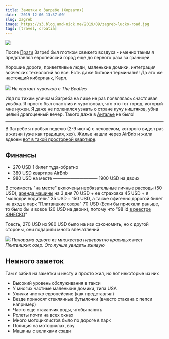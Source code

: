 ```yaml
---
title: Заметки о Загребе (Хорватия)
date: '2019-12-06 13:37:00'
slug: zagreb
image: https://s3.blog.amd-nick.me/2019/09/zagreb-lucko-road.jpg
tags: [travel, croatia]
---
```


![](https://s3.blog.amd-nick.me/2019/09/zagreb-lucko-road.jpg)

После [Праги](prague) Загреб был глотком свежего воздуха - именно таким я представлял европейский город еще до первого раза за границей

Хорошие дороги, приветливые люди, маленькие домики, интеграция всяческих технологий во все. Есть даже биткоин терминалы!! Да это же настоящий киберпанк, Карл.

<!--truncate-->

![](https://s3.blog.amd-nick.me/2019/09/zagreb-abbey-road-beatles.jpg)
*Не хватает чувачков с The Beatles*

Идя по тихим уличкам Загреба на лице не раз появлялась счастливая улыбка. Я просто был счастлив и чувствовал, что это тот город, который мне нужен. Я даже не поленился узнать о стране кучу ништяков, убив целый драгоценный вечер. Такого даже в [Анталье](antalya) не было!

* * *

В Загребе я пробыл неделю (2-9 июля) с человеком, которого видел раз в жизни (уже как традиция, хех). Жилье нашли через AirBnb и жили вдвоем [вот в такой просторной квартире](https://ru.airbnb.com/rooms/35928074).

## Финансы

- 270 USD 1 билет туда-обратно
- 380 USD квартира AirBnb
- 980 USD на месте
——————————
1900 USD на двоих

В стоимость "на месте" включены необязательные личные расходы (50 USD), [аренда машины](https://www.instagram.com/p/B1UIXs8Iyzg/) на 3 дня 70 USD + ее страховка 45 USD + я "молодой водитель" 35 USD = 150 USD, а также офигенно дорогой билет на вход в парк "[Плитвицкие озера](https://ru.wikipedia.org/wiki/%D0%9F%D0%BB%D0%B8%D1%82%D0%B2%D0%B8%D1%86%D0%BA%D0%B8%D0%B5_%D0%BE%D0%B7%D1%91%D1%80%D0%B0)" 70 USD (Если бы приехали раньше, то было бы и вовсе 120 USD на двоих), потому что "98 id [в реестре ЮНЕСКО](http://whc.unesco.org/ru/list/98)"

Тоесть, 270 USD из 980 USD было на изи сэкономить, но с другой стороны, они подарили много впечатлений

![](https://s3.blog.amd-nick.me/2019/09/plitvice-lakes-panorama.jpg)
*Панорама одного из множества невероятно красивых мест Плитвицких озер. Это лучше увидеть вживую*

## Немного заметок

Там я забил на заметки и инсту и просто жил, но вот некоторые из них

- Высокий уровень обслуживания в такси
- У многих частные маленькие домики, типа USA
- Улички чистко европейские (как представлял)
- Везде приносят стеклянные бутылочки (вместо стакана с пепси например)
- Часто еще стаканчик воды, чтобы запить
- Ролеты почти на всех окнах
- Много мотоциклистов было по дороге в парк
- Полиция на мотоциклах, воу
- Машины с великами сзади
